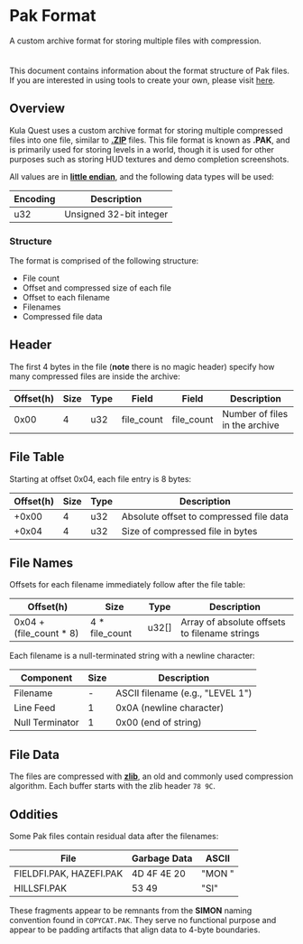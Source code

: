# Pak Format

A custom archive format for storing multiple files with compression.

<div class="tip custom-block" style="padding-top: 8px">

This document contains information about the format structure of Pak files.
If you are interested in using tools to create your own, please visit [here](../tools/quilt.md).

</div>

## Overview

Kula Quest uses a custom archive format for storing multiple compressed files into one file, similar to [**.ZIP**](<https://en.wikipedia.org/wiki/ZIP_(file_format)>) files.
This file format is known as **.PAK**, and is primarily used for storing levels in a world, though it is used for other purposes such as storing HUD textures and demo completion screenshots.

All values are in [**little endian**](https://en.wikipedia.org/wiki/Endianness), and the following data types will be used:

| Encoding | Description             |
| -------- | ----------------------- |
| u32      | Unsigned 32-bit integer |

### Structure

The format is comprised of the following structure:

- File count
- Offset and compressed size of each file
- Offset to each filename
- Filenames
- Compressed file data

## Header

The first 4 bytes in the file (**note** there is no magic header) specify how many compressed files are inside the archive:

| Offset(h) | Size | Type | Field      | Field      | Description                    |
| --------- | ---- | ---- | ---------- | ---------- | ------------------------------ |
| 0x00      | 4    | u32  | file_count | file_count | Number of files in the archive |

## File Table

Starting at offset 0x04, each file entry is 8 bytes:

| Offset(h) | Size | Type | Description                             |
| --------- | ---- | ---- | --------------------------------------- |
| +0x00     | 4    | u32  | Absolute offset to compressed file data |
| +0x04     | 4    | u32  | Size of compressed file in bytes        |

## File Names

Offsets for each filename immediately follow after the file table:

| Offset(h)                | Size            | Type  | Description                                   |
| ------------------------ | --------------- | ----- | --------------------------------------------- |
| 0x04 + (file_count \* 8) | 4 \* file_count | u32[] | Array of absolute offsets to filename strings |

Each filename is a null-terminated string with a newline character:

| Component       | Size | Description                      |
| --------------- | ---- | -------------------------------- |
| Filename        | -    | ASCII filename (e.g., "LEVEL 1") |
| Line Feed       | 1    | 0x0A (newline character)         |
| Null Terminator | 1    | 0x00 (end of string)             |

## File Data

The files are compressed with [**zlib**](https://zlib.net/), an old and commonly used compression algorithm.
Each buffer starts with the zlib header `78 9C`.

## Oddities

Some Pak files contain residual data after the filenames:

| File                    | Garbage Data | ASCII  |
| ----------------------- | ------------ | ------ |
| FIELDFI.PAK, HAZEFI.PAK | 4D 4F 4E 20  | "MON " |
| HILLSFI.PAK             | 53 49        | "SI"   |

These fragments appear to be remnants from the **SIMON** naming convention found in `COPYCAT.PAK`.
They serve no functional purpose and appear to be padding artifacts that align data to 4-byte boundaries.
